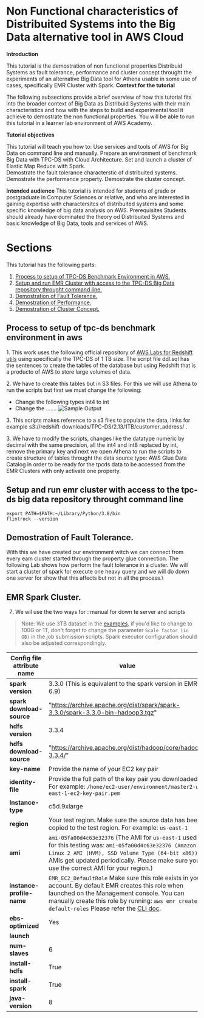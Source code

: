 # Non Functional characteristics of Distribuited Systems into the Big Data alternative tool in AWS Cloud

**Introduction**

This tutorial is the demostration of non functional properties Distribuid Systems as fault tolerance, performance and cluster concept throught the experiments of an alternative Big Data tool for Athena usable in some use of cases, specifically EMR Cluster with Spark.
**Context for the tutorial**

The following subsections provide a brief overview of how this tutorial fits into the broader context of Big Data as Distribuid Systems with their main characteristics and how with the steps to build and experimental tool it achieve to demostrate the non functional properties.
You will be able to run this tutorial in a learner lab environment of AWS Academy.

**Tutorial objectives**

This tutorial will teach you how to:
Use services and tools of AWS for Big Data on command line and manually.
Prepare an environment of benchmark Big Data with TPC-DS with Cloud Architecture.
Set and launch a cluster of Elastic Map Reduce with Spark.  
Demostrate the fault tolerance characterstic of distribuited systems.
Demostrate the performance property.
Demostrate the cluster concept.

**Intended audience**
This tutorial is intended for students of grade or postgraduate in Computer Sciences or relative, and who are interested in gaining expertise with charactersitcs of distribuited systems and some specific knowledge of big data analysis on AWS.
Prerequisites
Students should already have dominated the theory od Distribuited Systems and basic knowledge of Big Data, tools and services of AWS.
# Sections
This tutorial has the following parts:
1. [Process to setup of TPC-DS Benchmark Environment in AWS.](#process-to-setup-of-tpc-ds-benchmark-environment-in-aws)
2. [Setup and run EMR Cluster with access to the TPC-DS Big Data repository throught command line.](#setup-and-run-emr-cluster-with-access-to-the-tpc-ds-big-data-repository-throught-command-line)
3. [Demostration of Fault Tolerance.](#)
4. [Demostration of Performance.](#)
5. [Demostration of Cluster Concept.](#)
   
## Process to setup of tpc-ds benchmark environment in aws

1\. This work uses the following official repository of [AWS Labs for Redshift utils](https://github.com/awslabs/amazon-redshift-utils/tree/master/src/CloudDataWarehouseBenchmark/Cloud-DWB-Derived-from-TPCDS/1TB) using specifically the TPC-DS of 1 TB size. The script file ddl.sql has the sentences to create the tables of the database but using Redshift that is a producto of AWS to store large volumes of data.

2\. We have to create this tables but in S3 files. For this we will use Athena to run the scripts but first we must change the following:
- Change the following types int4 to int
- Change the .......
![Sample Output](img/sample_output.png)

3\. This scripts makes reference to a s3 files to populate the data, links for example s3://redshift-downloads/TPC-DS/2.13/1TB/customer_address/ .



3\. We have to modify the scripts, changes like the datatype numeric by decimal with the same precision, all the int4 and int8 replaced by int, remove the primary key and next we open Athena to run the scripts to create structure of tables throught the data source type: AWS Glue Data Catalog in order to be ready for the tpcds data to be accessed from the EMR Clusters with only activate one property.

## Setup and run emr cluster with access to the tpc-ds big data repository throught command line
```
export PATH=$PATH:~/Library/Python/3.8/bin
flintrock --version
```
## Demostration of Fault Tolerance.
With this we have created our environment witch we can connect from every eam cluster started through the property glue connection. The following Lab shows how perform the fault tolerance in a cluster. We will start a cluster of spark for execute one heavy query and we will do down one server for show that this affects but not in all the process.\ 
## EMR Spark Cluster.
7. We wil use the  two ways for : manual for down te server and scripts  
> Note: We use 3TB dataset in the [examples](./examples), if you'd like to change to 100G or 1T, don't forget to change the parameter `Scale factor (in GB)` in the job submission scripts. Spark executor configuration should also be adjusted correspondingly.

| **Config file attribute name** | **value** |       
| ------------------------------ | --------- |      
| **spark version** | 3.3.0 (This is equivalent to the spark version in EMR 6.9) |
| **spark download-source**| "https://archive.apache.org/dist/spark/spark-3.3.0/spark-3.3.0-bin-hadoop3.tgz"      |
| **hdfs version** | 3.3.4 |
| **hdfs download-source** | "https://archive.apache.org/dist/hadoop/core/hadoop-3.3.4/"|
| **key-name** | Provide the name of your EC2 key pair |
| **identity-file**      | Provide the full path of the key pair you downloaded. For example: `/home/ec2-user/environment/master2-us-east-1-ec2-key-pair.pem`|
| **Instance-type**      | c5d.9xlarge |
| **region** | Your test region. Make sure the source data has been copied to the test region. For example: `us-east-1`|
| **ami** | `ami-05fa00d4c63e32376`  (The AMI for `us-east-1` used for this testing was: `ami-05fa00d4c63e32376 (Amazon Linux 2 AMI (HVM), SSD Volume Type (64-bit x86))`. AMIs get updated periodically. Please make sure you use the correct AMI for your region.)|
| **instance-profile-name** | `EMR_EC2_DefaultRole` Make sure this role exists in your account. By default EMR creates this role when launched on the Management console. You can manually create this role by running: `aws emr create-default-roles` Please refer the [CLI doc](https://docs.aws.amazon.com/cli/latest/reference/emr/create-default-roles.html). |
| **ebs-optimized**      | Yes                                         |
| **launch**             |                                             |
| **num-slaves**         | 6                                           |
| **install-hdfs**       | True                                        |
| **install-spark**      | True                                        |
| **java-version**       | 8                                           |

  
